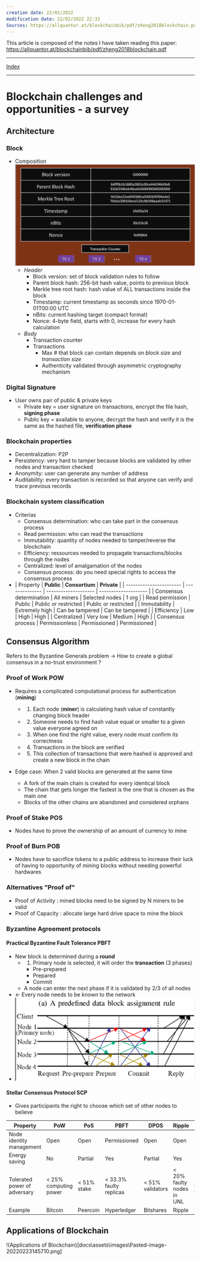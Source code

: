 ```yaml
---
creation date: 22/02/2022 
modification date: 22/02/2022 22:32
Sources: https://allquantor.at/blockchainbib/pdf/zheng2018blockchain.pdf
---
```

This article is composed of the notes I have taken reading this paper:
https://allquantor.at/blockchainbib/pdf/zheng2018blockchain.pdf

---
[Index](index.html)

---
# Blockchain challenges and opportunities - a survey
## Architecture
### Block
- Composition![Block Schema](docs\assets\images\Pasted-image-20220222224720.png)
	- *Header*
		- Block version: set of block validation rules to follow
		- Parent block hash: 256-bit hash value, points to previous block
		- Merkle tree root hash: hash value of ALL transactions inside the block
		- Timestamp: current timestamp as seconds since 1970-01-01T00:00 UTC
		- nBits: current hashing target (compact format)
		- Nonce: 4-byte field, starts with 0, increase for every hash calculation
	- *Body*
		- Transaction counter
		- Transactions
			- Max # that block can contain depends on *block size* and *transaction size* 
			- Authenticity validated through asymmetric cryptography mechanism
### Digital Signature
- User owns pair of public & private keys
	- Private key = user signature on transactions, encrypt the file hash, **signing phase**
	- Public key = available to anyone, decrypt the hash and verify it is the same as the hashed file, **verification phase**
### Blockchain properties
- Decentralization: P2P
- Persistency: very hard to tamper because blocks are validated by other nodes and transaction checked
- Anonymity: user can generate any number of address
- Auditability: every transaction is recorded so that anyone can verify and trace previous records
### Blockchain system classification
- Criterias
	- Consensus determination: who can take part in the consensus process
	- Read permission: who can read the transactions
	- Immutability: quantity of nodes needed to tamper/reverse the blockchain
	- Efficiency: ressources needed to propagate transactions/blocks through the nodes
	- Centralized: level of amalgamation of the nodes
	- Consensus process: do you need special rights to access the consensus process 
- | Property                | **Public**         | **Consortium**           | **Private**              |
| ----------------------- | -------------- | -------------------- | -------------------- |
| Consensus determination | All miners     | Selected nodes       | 1 org                |
| Read permission         | Public         | Public or restricted | Public or restricted |
| Immutability            | Extremely high | Can be tampered      | Can be tampered      |
| Efficiency              | Low            | High                 | High                 |
| Centralized             | Very low       | Medium               | High                 |
| Consensus process       | Permissionless | Permissioned         | Permissioned         | 

## Consensus Algorithm
Refers to the Byzantine Generals problem
-> How to create a global consensus in a no-trust environment ?
### Proof of Work POW
- Requires a complicated computational process for authentication (**mining**)
	- 1. Each node (**miner**) is calculating hash value of constantly changing block header
	- 2. Someone needs to find hash value equal or smaller to a given value everyone agreed on 
	- 3. When one find the right value, every node must confirm its correctness
	- 4. Transactions in the block are verified
	- 5. This collection of transactions that were hashed is approved and create a new block in the chain

- Edge case: When 2 valid blocks are generated at the same time 
	- A fork of the main chain is created for every identical block
	- The chain that gets longer the fastest is the one that is chosen as the main one
	- Blocks of the other chains are abandoned and considered orphans
### Proof of Stake POS
- Nodes have to prove the ownership of an amount of currency to mine
### Proof of Burn POB
- Nodes have to sacrifice tokens to a public address to increase their luck of having to opportunity of mining blocks without needing powerful hardwares 
### Alternatives "Proof of"
- Proof of Activity : mined blocks need to be signed by N miners to be valid
- Proof of Capacity : allocate large hard drive space to mine the block
### Byzantine Agreement protocols
#### **Practical Byzantine Fault Tolerance PBFT**
- New block is determined during a **round**
	- 1. Primary node is selected, it will order the **transaction** (3 phases)
		- Pre-prepared
		- Prepared
		- Commit
	- A node can enter the next phase if it is validated by 2/3 of all nodes
- <- Every node needs to be known to the network
- ![PBFT](docs\assets\images\Pasted-image-20220223141459.png)
#### **Stellar Consensus Protocol SCP**
- Gives participants the right to choose which set of other nodes to believe

| Property                     | PoW                   | PoS         | PBFT                    | DPOS             | Ripple                    | Tendermint                     |
| ---------------------------- | --------------------- | ----------- | ----------------------- | ---------------- | ------------------------- | ------------------------------ |
| Node identity management     | Open                  | Open        | Permissioned            | Open             | Open                      | Permissioned                   |
| Energy saving                | No                    | Partial     | Yes                     | Partial          | Yes                       | Yes                            |
| Tolerated power of adversary | < 25% computing power | < 51% stake | < 33.3% faulty replicas | < 51% validators | < 20% faulty nodes in UNL | < 33.3% byzantine voting power |
| Example                      | Bitcoin               | Peercoin    | Hyperledger             | Bitshares        | Ripple                    | Tendermint                     |
 
## Applications of Blockchain
!(Applications of Blockchain)[docs\assets\images\Pasted-image-20220223145710.png]

